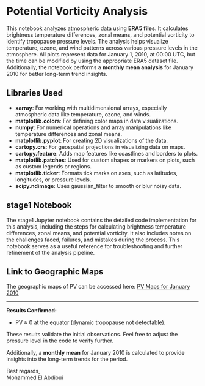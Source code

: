 # Potential Vorticity Analysis

This notebook analyzes atmospheric data using **ERA5 files**. It calculates brightness temperature differences, zonal means, and potential vorticity to identify tropopause pressure levels. The analysis helps visualize temperature, ozone, and wind patterns across various pressure levels in the atmosphere. All plots represent data for January 1, 2010, at 00:00 UTC, but the time can be modified by using the appropriate ERA5 dataset file. Additionally, the notebook performs a **monthly mean analysis** for January 2010 for better long-term trend insights.

## Libraries Used
- **xarray**: For working with multidimensional arrays, especially atmospheric data like temperature, ozone, and winds.
- **matplotlib.colors**: For defining color maps in data visualizations.
- **numpy**: For numerical operations and array manipulations like temperature differences and zonal means.
- **matplotlib.pyplot**: For creating 2D visualizations of the data.
- **cartopy.crs**: For geospatial projections in visualizing data on maps.
- **cartopy.feature**: Adds map features like coastlines and borders to plots.
- **matplotlib.patches**: Used for custom shapes or markers on plots, such as custom legends or regions.
- **matplotlib.ticker**: Formats tick marks on axes, such as latitudes, longitudes, or pressure levels.
- **scipy.ndimage**: Uses gaussian_filter to smooth or blur noisy data.

## stage1 Notebook
The stage1 Jupyter notebook contains the detailed code implementation for this analysis, including the steps for calculating brightness temperature differences, zonal means, and potential vorticity. It also includes notes on the challenges faced, failures, and mistakes during the process. This notebook serves as a useful reference for troubleshooting and further refinement of the analysis pipeline.

## Link to Geographic Maps
The geographic maps of PV can be accessed here: [PV Maps for January 2010](https://github.com/simoghost99/PV/blob/main/PV%20at%20%7Blevel%7D%20hPa%20with%20Tropopauses%20(January%202010))

---

**Results Confirmed:**
- PV ≈ 0 at the equator (dynamic tropopause not detectable).

These results validate the initial observations. Feel free to adjust the pressure level in the code to verify further.

Additionally, a **monthly mean** for January 2010 is calculated to provide insights into the long-term trends for the period.

Best regards,  
Mohammed El Abdioui
